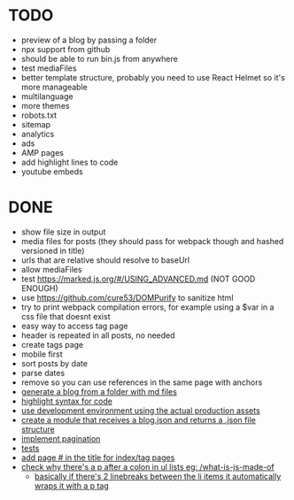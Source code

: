 # TODO
-   preview of a blog by passing a folder
-   npx support from github
-   should be able to run bin.js from anywhere
-   test mediaFiles
-   better template structure, probably you need to use React Helmet so it's more manageable
-   multilanguage
-   more themes
-   robots.txt
-   sitemap
-   analytics
-   ads
-   AMP pages
-   add highlight lines to code
-   youtube embeds

# DONE
-   show file size in output
-   media files for posts (they should pass for webpack though and hashed versioned in title)
-   urls that are relative should resolve to baseUrl
-   allow mediaFiles
-   test https://marked.js.org/#/USING_ADVANCED.md (NOT GOOD ENOUGH)
-   use https://github.com/cure53/DOMPurify to sanitize html
-   try to print webpack compilation errors, for example using a $var in a css file that doesnt exist
-   easy way to access tag page
-   header is repeated in all posts, no needed
-   create tags page
-   mobile first
-   sort posts by date
-   parse dates
-   remove <base> so you can use references in the same page with anchors<a href="#title">
-   generate a blog from a folder with md files
-   highlight syntax for code
-   use development environment using the actual production assets
-   create a module that receives a blog.json and returns a .json file structure
-   implement pagination
-   tests
-   add page # in the title for index/tag pages
-   check why there's a p after a colon in ul lists eg: /what-is-js-made-of
    -   basically if there's 2 linebreaks between the li items it automatically wraps it with a p tag

